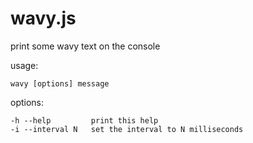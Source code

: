 wavy.js
================================================================================

print some wavy text on the console

usage:

    wavy [options] message

options:

    -h --help         print this help
    -i --interval N   set the interval to N milliseconds
